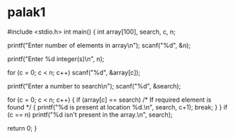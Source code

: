 # palak1
#include <stdio.h>
int main()
{
  int array[100], search, c, n;

  printf("Enter number of elements in array\n");
  scanf("%d", &n);

  printf("Enter %d integer(s)\n", n);

  for (c = 0; c < n; c++)
    scanf("%d", &array[c]);

  printf("Enter a number to search\n");
  scanf("%d", &search);


 
  for (c = 0; c < n; c++)
  {
    if (array[c] == search)    /* If required element is found */
    {
      printf("%d is present at location %d.\n", search, c+1);
      break;
    }
  }
  if (c == n)
    printf("%d isn't present in the array.\n", search);

  return 0;
}
